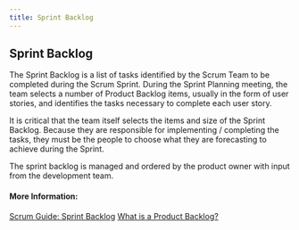 ```yaml
---
title: Sprint Backlog
---
```

## Sprint Backlog

The Sprint Backlog is a list of tasks identified by the Scrum Team to be completed during the Scrum Sprint. During the Sprint Planning meeting, the team selects a number of Product Backlog items, usually in the form of user stories, and identifies the tasks necessary to complete each user story. 

It is critical that the team itself selects the items and size of the Sprint Backlog. Because they are responsible for implementing / completing the tasks, they must be the people to choose what they are forecasting to achieve during the Sprint.

The sprint backlog is managed and ordered by the product owner with input from the development team.

#### More Information:
[Scrum Guide: Sprint Backlog](http://www.scrumguides.org/scrum-guide.html#artifacts-sprintbacklog)
[What is a Product Backlog?](https://www.scrum.org/resources/what-is-a-product-backlog)

